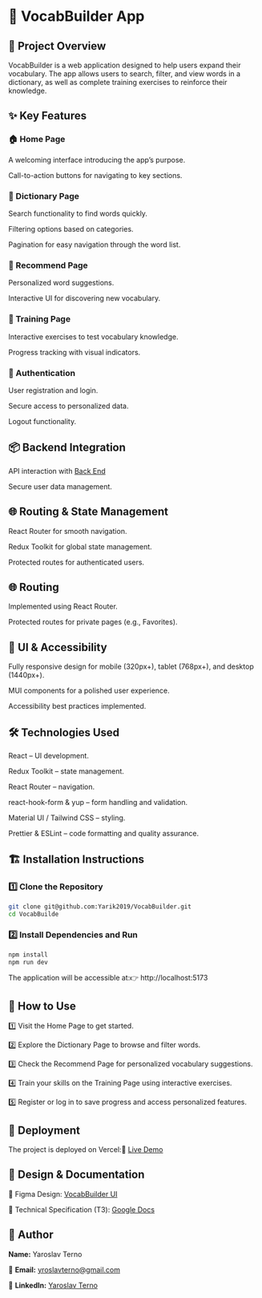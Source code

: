 # 🧠 VocabBuilder App

## 📌 Project Overview

VocabBuilder is a web application designed to help users expand their vocabulary. The app allows users to search, filter, and view words in a dictionary, as well as complete training exercises to reinforce their knowledge.

## ✨ Key Features

### 🏠 Home Page

A welcoming interface introducing the app’s purpose.

Call-to-action buttons for navigating to key sections.

### 📖 Dictionary Page

Search functionality to find words quickly.

Filtering options based on categories.

Pagination for easy navigation through the word list.

### 🌟 Recommend Page

Personalized word suggestions.

Interactive UI for discovering new vocabulary.

### 🎯 Training Page

Interactive exercises to test vocabulary knowledge.

Progress tracking with visual indicators.

### 🔐 Authentication

User registration and login.

Secure access to personalized data.

Logout functionality.

## 📦 Backend Integration

API interaction with [Back End](https://vocab-builder-backend.p.goit.global/api-docs/)

Secure user data management.

## 🌐 Routing & State Management

React Router for smooth navigation.

Redux Toolkit for global state management.

Protected routes for authenticated users.

## 🌐 Routing

Implemented using React Router.

Protected routes for private pages (e.g., Favorites).

## 🎨 UI & Accessibility

Fully responsive design for mobile (320px+), tablet (768px+), and desktop (1440px+).

MUI components for a polished user experience.

Accessibility best practices implemented.

## 🛠 Technologies Used

React – UI development.

Redux Toolkit – state management.

React Router – navigation.

react-hook-form & yup – form handling and validation.

Material UI / Tailwind CSS – styling.

Prettier & ESLint – code formatting and quality assurance.

## 🏗 Installation Instructions

### 1️⃣ Clone the Repository

```sh
git clone git@github.com:Yarik2019/VocabBuilder.git
cd VocabBuilde
```

### 2️⃣ Install Dependencies and Run

```sh
npm install
npm run dev
```

The application will be accessible at:👉 http://localhost:5173

## 📖 How to Use
1️⃣ Visit the Home Page to get started.

2️⃣ Explore the Dictionary Page to browse and filter words.

3️⃣ Check the Recommend Page for personalized vocabulary suggestions.

4️⃣ Train your skills on the Training Page using interactive exercises.

5️⃣ Register or log in to save progress and access personalized features.

## 🚀 Deployment

The project is deployed on Vercel:🔗 [Live Demo](https://vocab-builder-five.vercel.app/)

## 🎨 Design & Documentation
 🔗 Figma Design: [VocabBuilder UI](https://www.figma.com/design/XRhVBdCX1wPyzCRA567kud/VocabBuilder?node-id=70-19282&t=UJfQGwbNDKvxjldP-0)
 
 📄 Technical Specification (TЗ): [Google Docs](https://docs.google.com/spreadsheets/d/15zCxbWA7ubDmFzjmzzXe6ysiHVMd4iD2PcZ7ilN2gRc/edit?gid=1060862504#gid=1060862504)

## 👤 Author
**Name:** Yaroslav Terno  

📧 **Email:** yroslavterno@gmail.com 

🔗 **LinkedIn:** [Yaroslav Terno](https://www.linkedin.com/in/yaroslav-terno)  


